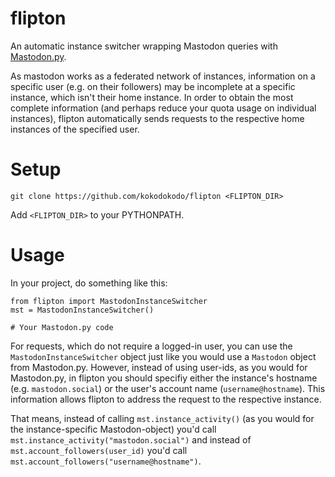 # flipton
An automatic instance switcher wrapping Mastodon queries with [Mastodon.py](https://github.com/halcy/Mastodon.py). 

As mastodon works as a federated network of instances, information on a specific user (e.g. on their followers) 
may be incomplete at a specific instance, which isn't their home instance. In order to obtain the most complete
information (and perhaps reduce your quota usage on individual instances), flipton automatically 
sends requests to the respective home instances of the specified user.

# Setup
`git clone https://github.com/kokodokodo/flipton <FLIPTON_DIR>`

Add `<FLIPTON_DIR>` to your PYTHONPATH. 

# Usage
In your project, do something like this:

```
from flipton import MastodonInstanceSwitcher
mst = MastodonInstanceSwitcher()

# Your Mastodon.py code

```

For requests, which do not require a logged-in user, you can use the `MastodonInstanceSwitcher` object just like you 
would use a `Mastodon` object from Mastodon.py. However, instead of using user-ids, as you would for Mastodon.py,
in flipton you should specifiy either the instance's hostname (e.g. `mastodon.social`) or the user's account 
name (`username@hostname`). This information allows flipton to address the request to the respective instance.

That means, instead of calling `mst.instance_activity()` (as you would for the instance-specific Mastodon-object) 
you'd call `mst.instance_activity("mastodon.social")` and instead of `mst.account_followers(user_id)` 
you'd call `mst.account_followers("username@hostname")`.





